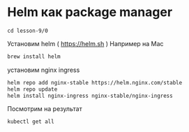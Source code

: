 #   Helm как package manager

```
cd lesson-9/0
```

Установим helm ( https://helm.sh )
Например на Mac

```sh
brew install helm
```

установим nginx ingress  

```sh
helm repo add nginx-stable https://helm.nginx.com/stable
helm repo update
helm install nginx-ingress nginx-stable/nginx-ingress
```

Посмотрим на результат

```sh
kubectl get all
```
